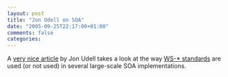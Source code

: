 ```yaml
---
layout: post
title: "Jon Udell on SOA"
date: "2005-09-25T22:17:00+01:00"
comments: false
categories: 
---
```


<p>A <a href="http://www.infoworld.com/article/05/09/12/37FEsoaevolve_1.html">very nice article</a> by Jon Udell takes a look at the way <a href="/blog/st/2005/09/22/web_services_standards.html">WS-* standards</a> are used (or not used) in several large-scale SOA implementations.</p>



